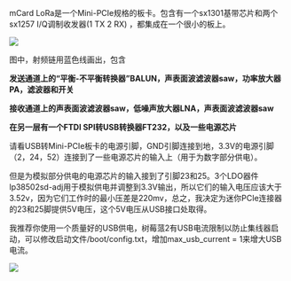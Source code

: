 mCard LoRa是一个Mini-PCIe规格的板卡。包含有一个sx1301基带芯片和两个sx1257 I/Q调制收发器(1 TX 2 RX) ，都集成在一个很小的板上。

![](https://camo.githubusercontent.com/dd5e469406dad76d44edd2f665bb8695a7496e61/68747470733a2f2f7777772e64726f70626f782e636f6d2f732f643573616865336f306d336763796e2f6d63617264312e626d702e6a70673f646c3d31)

图中，射频链用蓝色线画出，包含

**发送通道上的“平衡-不平衡转换器”BALUN，声表面波滤波器saw，功率放大器PA，滤波器和开关**

**接收通道上的声表面波滤波器saw，低噪声放大器LNA，声表面波滤波器saw**

**在另一层有一个FTDI SPI转USB转换器FT232，以及一些电源芯片**

请看USB转Mini-PCIe板卡的电源引脚，GND引脚连接到地，3.3V的电源引脚（2，24，52）连接到了一些电源芯片的输入上（用于为数字部分供电）。

但是为模拟部分供电的电源芯片的输入接到了引脚23和25。3个LDO器件lp38502sd-adj用于模拟供电并调整到3.3V输出，所以它们的输入电压应该大于3.52v，因为它们工作时的最小压差是220mv，总之，我决定为迷你PCIe连接器的23和25脚提供5V电压，这个5V电压从USB接口处取得。

我推荐你使用一个质量好的USB供电，树莓蒎2有USB电流限制以防止集线器启动，可以修改启动文件/boot/config.txt，增加max_usb_current = 1来增大USB电流。

![](https://camo.githubusercontent.com/35623fa3940005b847ee3a836d4bd87ac6d18b40/68747470733a2f2f7777772e64726f70626f782e636f6d2f732f6a64666471697a386971787730776b2f494d475f33303032253230253238312532392e4a50473f646c3d31)



